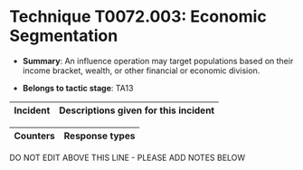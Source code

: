 # Technique T0072.003: Economic Segmentation

* **Summary**: An influence operation may target populations based on their income bracket, wealth, or other financial or economic division.

* **Belongs to tactic stage**: TA13


| Incident | Descriptions given for this incident |
| -------- | -------------------- |



| Counters | Response types |
| -------- | -------------- |


DO NOT EDIT ABOVE THIS LINE - PLEASE ADD NOTES BELOW